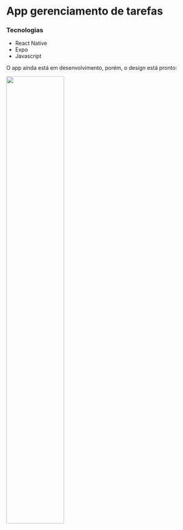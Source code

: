 # App gerenciamento de tarefas

### Tecnologias

+ React Native
+ Expo
+ Javascript

O app ainda está em desenvolvimento, porém, o design está pronto:

<img width="55%" src="https://user-images.githubusercontent.com/90439416/155825262-cc3f1d7d-637d-4f87-ae18-52f8a8c10eb9.png"/>
